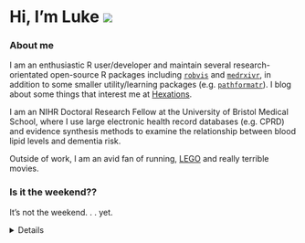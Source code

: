 
<!-- README.md is generated from README.Rmd. Please edit that file -->

# Hi, I’m Luke <img src="https://github.com/TheDudeThatCode/TheDudeThatCode/blob/master/Assets/Hi.gif">

### About me

I am an enthusiastic R user/developer and maintain several
research-orientated open-source R packages including
[`robvis`](https://github.com/mcguinlu/robvis) and
[`medrxivr`](https://github.com/mcguinlu/medrxivr), in addition to some
smaller utility/learning packages
(e.g. [`pathformatr`](https://github.com/mcguinlu/pathformatr)). I blog
about some things that interest me at
[Hexations](https://mcguinlu.netlify.app/).

I am an NIHR Doctoral Research Fellow at the University of Bristol
Medical School, where I use large electronic health record databases
(e.g. CPRD) and evidence synthesis methods to examine the relationship
between blood lipid levels and dementia risk.

Outside of work, I am an avid fan of running,
[LEGO](https://mcguinlu.netlify.app/2021/02/02/baby-yoda-in-r/) and
really terrible movies.

### Is it the weekend??

It’s not the weekend. . . yet.

<details>

This is a simple test of using GitHub Actions to automatically render a
RMarkdown file each morning, and update the text above. See the
underlying RMarkdown file
[here](https://github.com/mcguinlu/mcguinlu/blob/master/README.Rmd).

</details>
